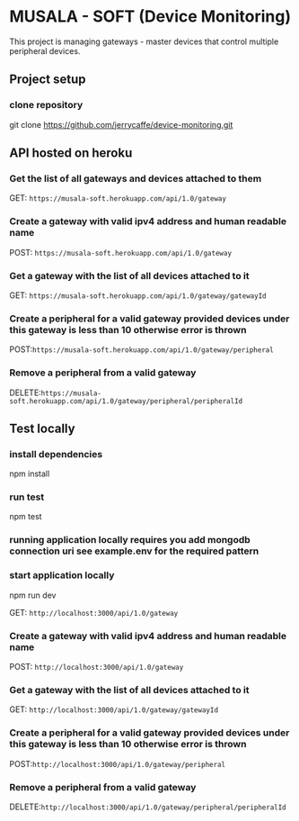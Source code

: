 # MUSALA - SOFT (Device Monitoring)

This project is managing gateways - master devices that control multiple peripheral devices.

## Project setup

### clone repository

git clone https://github.com/jerrycaffe/device-monitoring.git

## API hosted on heroku

### Get the list of all gateways and devices attached to them

GET: `https://musala-soft.herokuapp.com/api/1.0/gateway`

### Create a gateway with valid ipv4 address and human readable name

POST: `https://musala-soft.herokuapp.com/api/1.0/gateway`

### Get a gateway with the list of all devices attached to it

GET: `https://musala-soft.herokuapp.com/api/1.0/gateway/gatewayId`

### Create a peripheral for a valid gateway provided devices under this gateway is less than 10 otherwise error is thrown

POST:`https://musala-soft.herokuapp.com/api/1.0/gateway/peripheral`

### Remove a peripheral from a valid gateway

DELETE:`https://musala-soft.herokuapp.com/api/1.0/gateway/peripheral/peripheralId`

## Test locally

### install dependencies

npm install

### run test

npm test

### running application locally requires you add mongodb connection uri see example.env for the required pattern

### start application locally

npm run dev

GET: `http://localhost:3000/api/1.0/gateway`

### Create a gateway with valid ipv4 address and human readable name

POST: `http://localhost:3000/api/1.0/gateway`

### Get a gateway with the list of all devices attached to it

GET: `http://localhost:3000/api/1.0/gateway/gatewayId`

### Create a peripheral for a valid gateway provided devices under this gateway is less than 10 otherwise error is thrown

POST:`http://localhost:3000/api/1.0/gateway/peripheral`

### Remove a peripheral from a valid gateway

DELETE:`http://localhost:3000/api/1.0/gateway/peripheral/peripheralId`
